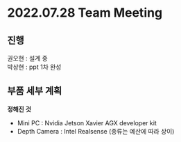 # 2022.07.28 Team Meeting  

## 진행
권오현 : 설계 중  
박상현 : ppt 1차 완성

## 부품 세부 계획
**정해진 것**  
* Mini PC : Nvidia Jetson Xavier AGX developer kit  
* Depth Camera : Intel Realsense (종류는 예산에 따라 상이)